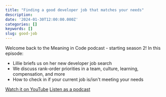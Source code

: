 ```yaml
---
title: "Finding a good developer job that matches your needs"
description:
date: '2024-01-30T12:00:00.000Z'
categories: []
keywords: []
slug: good-job
---
```


Welcome back to the Meaning in Code podcast - starting season 2! In this episode:

- Lillie briefs us on her new developer job search
- We discuss rank-order priorities in a team, culture, learning, compensation, and more
- How to check in if your current job is/isn't meeting your needs

[Watch it on YouTube](https://youtu.be/oCqsHZeVZRA)
[Listen as a podcast](https://share.transistor.fm/s/34998cc2)
